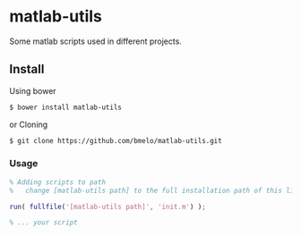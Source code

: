 # matlab-utils
Some matlab scripts used in different projects.

## Install

Using bower

```sh
$ bower install matlab-utils
```

or Cloning

```sh
$ git clone https://github.com/bmelo/matlab-utils.git
```


### Usage

```matlab
% Adding scripts to path
%   change [matlab-utils path] to the full installation path of this library

run( fullfile('[matlab-utils path]', 'init.m') );

% ... your script

```